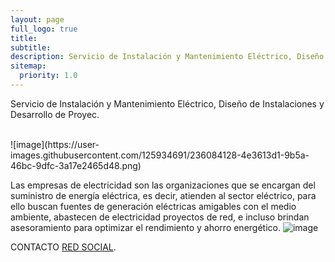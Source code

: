 ```yaml
---
layout: page
full_logo: true
title: 
subtitle: 
description: Servicio de Instalación y Mantenimiento Eléctrico, Diseño de Instalaciones y Desarrollo de Proyec.
sitemap:
  priority: 1.0
---
```

<p class="describe-text">Servicio de Instalación y Mantenimiento Eléctrico, Diseño de Instalaciones y Desarrollo de Proyec.</p>
<br>
![image](https://user-images.githubusercontent.com/125934691/236084128-4e3613d1-9b5a-46bc-9dfc-3a17e2465d48.png)


Las empresas de electricidad son las organizaciones que se encargan del suministro de energía eléctrica, es decir, atienden al sector eléctrico, para ello buscan fuentes de generación eléctricas amigables con el medio ambiente, abastecen de electricidad proyectos de red, e incluso brindan asesoramiento para optimizar el rendimiento y ahorro energético. 
![image](https://user-images.githubusercontent.com/125934691/236084375-ec7baf4a-5272-441e-96f1-4663c1e15b3a.png)


CONTACTO [RED SOCIAL](https://www.facebook.com/PROINSOLMEN/).

<br>
<br>
<br>
<br>
<br>
<br>
<br>
